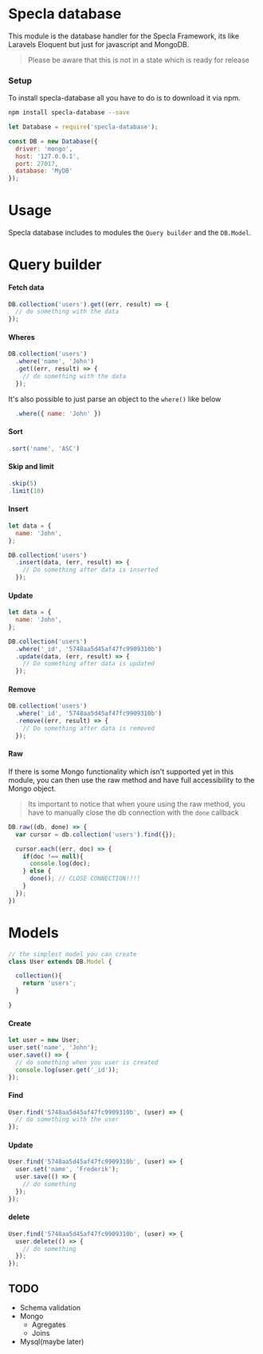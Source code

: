 # Specla database

This module is the database handler for the Specla Framework, its like Laravels
Eloquent but just for javascript and MongoDB.
> Please be aware that this is not in a state which is ready for release

### Setup
To install specla-database all you have to do is to download it via npm.
```sh
npm install specla-database --save
```
```js
let Database = require('specla-database');

const DB = new Database({
  driver: 'mongo',
  host: '127.0.0.1',
  port: 27017,
  database: 'MyDB'
});
```

# Usage
Specla database includes to modules the `Query builder` and the `DB.Model`.

# Query builder


#### Fetch data
```js
DB.collection('users').get((err, result) => {
  // do something with the data
});
```

#### Wheres
```js
DB.collection('users')
  .where('name', 'John')
  .get((err, result) => {
    // do something with the data
  });
```
It's also possible to just parse an object to the `where()` like below
```js
  .where({ name: 'John' })
```

#### Sort
```js
.sort('name', 'ASC')
```

#### Skip and limit
```js
.skip(5)
.limit(10)
```

#### Insert
```js
let data = {
  name: 'John',
};

DB.collection('users')
  .insert(data, (err, result) => {
    // Do something after data is inserted
  });
```

#### Update
```js
let data = {
  name: 'John',
};

DB.collection('users')
  .where('_id', '5748aa5d45af47fc9909310b')
  .update(data, (err, result) => {
    // Do something after data is updated
  });
```

#### Remove
```js
DB.collection('users')
  .where('_id', '5748aa5d45af47fc9909310b')
  .remove((err, result) => {
    // Do something after data is removed
  });
```

#### Raw
If there is some Mongo functionality which isn't supported yet in this module, you can then use the raw method and have full accessibility to the Mongo object.
> Its important to notice that when youre using the raw method, you have to manually close the db connection with the `done` callback

```js
DB.raw((db, done) => {
  var cursor = db.collection('users').find({});

  cursor.each((err, doc) => {
    if(doc !== null){
      console.log(doc);
    } else {
      done(); // CLOSE CONNECTION!!!!
    }
  });
})
```


# Models
```js
// the simplest model you can create
class User extends DB.Model {

  collection(){
    return 'users';
  }

}
```

#### Create
```js
let user = new User;
user.set('name', 'John');
user.save(() => {
  // do something when you user is created
  console.log(user.get('_id'));
});
```

#### Find
```js
User.find('5748aa5d45af47fc9909310b', (user) => {
  // do something with the user
});
```

#### Update
```js
User.find('5748aa5d45af47fc9909310b', (user) => {
  user.set('name', 'Frederik');
  user.save(() => {
    // do something
  });
});
```

#### delete
```js
User.find('5748aa5d45af47fc9909310b', (user) => {
  user.delete(() => {
    // do something
  });
});
```

## TODO
  - Schema validation
  - Mongo
    - Agregates
    - Joins
  - Mysql(maybe later)
